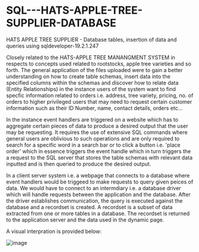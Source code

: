 # SQL---HATS-APPLE-TREE-SUPPLIER-DATABASE
HATS APPLE TREE SUPPLIER - Database tables, insertion of data and queries using sqldeveloper-19.2.1.247

Closely related to the HATS-APPLE TREE MANANGMENT SYSTEM in respects to concepts used related to rootstocks, apple tree varieties and so forth. The general application of the files uploaded were to gain a better understanding on how to create table schemas, insert data into the specified columns within the schemas and discover how to relate data (Entity Relationships) in the instance users of the system want to find specfic information related to orders i.e. address, tree variety, pricing, no. of orders to higher privileged users that may need to request certain customer information such as their ID Number, name, contact details, orders etc... 

In the instance event handlers are triggered on a website which has to aggregate certain pieces of data to produce a desired output that the user may be requesting. It requires the use of extensive SQL commands where general users are oblivious to such operations and are only required to search for a specific word in a search bar or to click a button i.e. 'place order' which in essence triggers the event handle which in turn triggers the a request to the SQL server that stores the table schemas with relevant data inputted and is then queried to produce the desired output. 

In a client server system i.e. a webpage that connects to a database where event handlers would be triggeed to make requests to query given peices of data. We would have to connect to an intermdiary i.e. a database driver which will handle requests between the application and the database. After the driver establishes communication, the query is executed against the database and a recordset is created. A recordset is a subset of data extracted from one or more tables in a database. The recordset is returned to the application server and the data used in the dynamic page.

A visual interpration is provided below: 

![image](https://user-images.githubusercontent.com/65728188/151170089-02ace8e0-be1a-4079-ab73-3c17783697bb.png)



